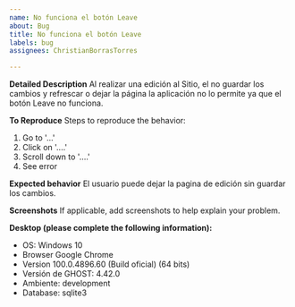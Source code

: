 ```yaml
---
name: No funciona el botón Leave
about: Bug
title: No funciona el botón Leave
labels: bug
assignees: ChristianBorrasTorres

---
```


**Detailed Description**
Al realizar una edición al Sitio, el no guardar los cambios y refrescar o dejar la página la aplicación no lo permite ya que el botón Leave no funciona.

**To Reproduce**
Steps to reproduce the behavior:
1. Go to '...'
2. Click on '....'
3. Scroll down to '....'
4. See error

**Expected behavior**
El usuario puede dejar la pagina de edición sin guardar los cambios.

**Screenshots**
If applicable, add screenshots to help explain your problem.

**Desktop (please complete the following information):**
 - OS: Windows 10
 - Browser Google Chrome
 - Version 100.0.4896.60 (Build oficial) (64 bits)
 - Versión de GHOST: 4.42.0
 - Ambiente: development
 - Database: sqlite3

